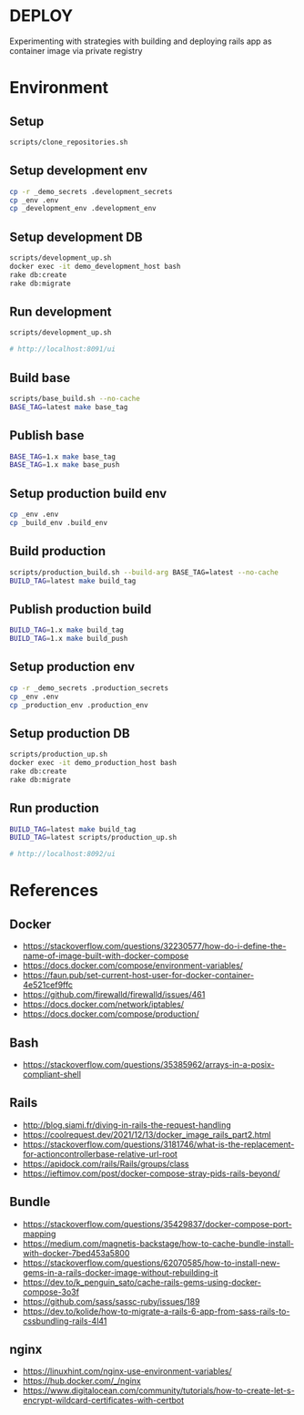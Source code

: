 # DEPLOY

Experimenting with strategies with building and deploying rails app as container image via private registry

# Environment

## Setup
```bash
scripts/clone_repositories.sh
```

## Setup development env

```bash
cp -r _demo_secrets .development_secrets
cp _env .env
cp _development_env .development_env
```

## Setup development DB

```bash
scripts/development_up.sh
docker exec -it demo_development_host bash
rake db:create
rake db:migrate
```

## Run development

```bash
scripts/development_up.sh

# http://localhost:8091/ui
```

## Build base

```bash
scripts/base_build.sh --no-cache
BASE_TAG=latest make base_tag
```

## Publish base

```bash
BASE_TAG=1.x make base_tag
BASE_TAG=1.x make base_push
```

## Setup production build env

```bash
cp _env .env
cp _build_env .build_env
```

## Build production

```bash
scripts/production_build.sh --build-arg BASE_TAG=latest --no-cache
BUILD_TAG=latest make build_tag
```

## Publish production build

```bash
BUILD_TAG=1.x make build_tag
BUILD_TAG=1.x make build_push
```

## Setup production env

```bash
cp -r _demo_secrets .production_secrets
cp _env .env
cp _production_env .production_env
```

## Setup production DB

```bash
scripts/production_up.sh
docker exec -it demo_production_host bash
rake db:create
rake db:migrate
```

## Run production

```bash
BUILD_TAG=latest make build_tag
BUILD_TAG=latest scripts/production_up.sh

# http://localhost:8092/ui
```

# References

## Docker
- https://stackoverflow.com/questions/32230577/how-do-i-define-the-name-of-image-built-with-docker-compose
- https://docs.docker.com/compose/environment-variables/
- https://faun.pub/set-current-host-user-for-docker-container-4e521cef9ffc
- https://github.com/firewalld/firewalld/issues/461
- https://docs.docker.com/network/iptables/
- https://docs.docker.com/compose/production/

## Bash
- https://stackoverflow.com/questions/35385962/arrays-in-a-posix-compliant-shell

## Rails
- http://blog.siami.fr/diving-in-rails-the-request-handling
- https://coolrequest.dev/2021/12/13/docker_image_rails_part2.html
- https://stackoverflow.com/questions/3181746/what-is-the-replacement-for-actioncontrollerbase-relative-url-root
- https://apidock.com/rails/Rails/groups/class
- https://ieftimov.com/post/docker-compose-stray-pids-rails-beyond/

## Bundle

- https://stackoverflow.com/questions/35429837/docker-compose-port-mapping
- https://medium.com/magnetis-backstage/how-to-cache-bundle-install-with-docker-7bed453a5800
- https://stackoverflow.com/questions/62070585/how-to-install-new-gems-in-a-rails-docker-image-without-rebuilding-it
- https://dev.to/k_penguin_sato/cache-rails-gems-using-docker-compose-3o3f
- https://github.com/sass/sassc-ruby/issues/189
- https://dev.to/kolide/how-to-migrate-a-rails-6-app-from-sass-rails-to-cssbundling-rails-4l41

## nginx
- https://linuxhint.com/nginx-use-environment-variables/
- https://hub.docker.com/_/nginx
- https://www.digitalocean.com/community/tutorials/how-to-create-let-s-encrypt-wildcard-certificates-with-certbot
